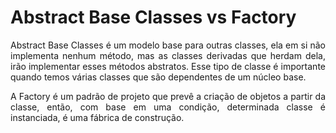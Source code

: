 <h1>Abstract Base Classes vs Factory</h1>

<p align="justify"> Abstract Base Classes é um modelo base para outras classes, ela em si não implementa nenhum método, 
mas as classes derivadas que herdam dela, irão implementar esses métodos abstratos. 
Esse tipo de classe é importante quando temos várias classes que são dependentes de um núcleo base.</p>

<p align="justify">A Factory é um padrão de projeto que prevê a criação de objetos a partir da classe, 
então, com base em uma condição, determinada classe é instanciada, é uma fábrica de construção.</p>
